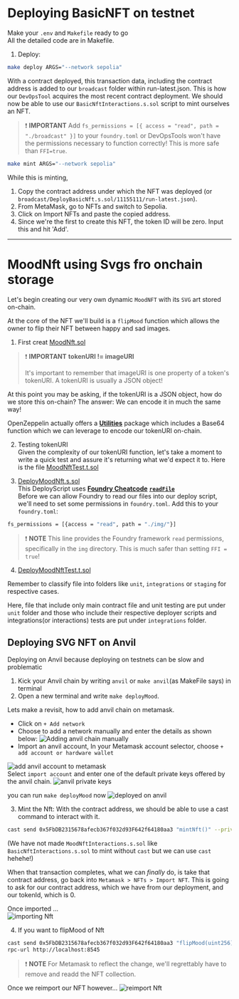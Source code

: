 # Deploying BasicNFT on testnet
Make your `.env` and `Makefile` ready to go  
All the detailed code are in Makefile.

1. Deploy:
```bash
make deploy ARGS="--network sepolia"
```
With a contract deployed, this transaction data, including the contract address is added to our `broadcast` folder within run-latest.json. This is how our `DevOpsTool` acquires the most recent contract deployment. We should now be able to use our `BasicNftInteractions.s.sol` script to mint ourselves an NFT.

> ❗ **IMPORTANT**
> Add `fs_permissions = [{ access = "read", path = "./broadcast" }]` to your `foundry.toml` or DevOpsTools won't have the permissions necessary to function correctly! This is more safe than `FFI=true`.

```bash
make mint ARGS="--network sepolia"
```

While this is minting,  
1. Copy the contract address under which the NFT was deployed  (or `broadcast/DeployBasicNft.s.sol/11155111/run-latest.json`).  
2. From MetaMask, go to NFTs and switch to Sepolia.
3. Click on Import NFTs and paste the copied address.
4. Since we're the first to create this NFT, the token ID will be zero. Input this and hit 'Add'.

---

# MoodNft using Svgs fro onchain storage
Let's begin creating our very own dynamic `MoodNFT` with its `SVG` art stored on-chain.

At the core of the NFT we'll build is a `flipMood` function which allows the owner to flip their NFT between happy and sad images.
1. First creat [MoodNft.sol](https://github.com/AkshatOdiya/foundry-nft/blob/main/src/MoodNft.sol)  

> ❗ **IMPORTANT**
> **tokenURI != imageURI**
>
> It's important to remember that imageURI is one property of a token's tokenURI. A tokenURI is usually a JSON object!

At this point you may be asking, if the tokenURI is a JSON object, how do we store this on-chain? The answer: We can encode it in much the same way!

OpenZeppelin actually offers a **[Utilities](https://docs.openzeppelin.com/contracts/4.x/utilities)** package which includes a Base64 function which we can leverage to encode our tokenURI on-chain. 

2. Testing tokenURI  
Given the complexity of our tokenURI function, let's take a moment to write a quick test and assure it's returning what we'd expect it to. Here is the file  [MoodNftTest.t.sol](https://github.com/AkshatOdiya/foundry-nft/blob/main/test/unit/MoodNftTest.t.sol)  

3. [DeployMoodNft.s.sol](https://github.com/AkshatOdiya/foundry-nft/blob/main/script/DeployMoodNft.s.sol)  
This DeployScript uses **[Foundry Cheatcode](https://book.getfoundry.sh/cheatcodes/fs?highlight=readFile#signature)** **[`readFile`](https://book.getfoundry.sh/cheatcodes/fs?highlight=readFile#signature)**  
Before we can allow Foundry to read our files into our deploy script, we'll need to set some permissions in `foundry.toml`. Add this to your `foundry.toml`:
```bash
fs_permissions = [{access = "read", path = "./img/"}]
```
> ❗ **NOTE**
> This line provides the Foundry framework `read` permissions, specifically in the `img` directory. This is much safer than setting `FFI = true`!


4. [DeployMoodNftTest.t.sol](https://github.com/AkshatOdiya/foundry-nft/blob/main/test/unit/DeployMoodNftTest.t.sol)

Remember to classify file into folders like `unit`, `integrations` or `staging` for respective cases.

Here, file that include only main contract file and unit testing are put under `unit` folder and those who include their respective deployer scripts and integrations(or interactions) tests are put under `integrations` folder.

## Deploying SVG NFT on Anvil

Deploying on Anvil because deploying on testnets can be slow and problematic

1. Kick your Anvil chain by writing `anvil` or `make anvil`(as MakeFile says) in terminal
2. Open a new terminal and write `make deployMood`.

Lets make a revisit, how to add anvil chain on metamask.
* Click on `+ Add network`
* Choose to add a network manually and enter the details as shown below:
![Adding anvil chain manually](README.md_images/image.png)
*  Import an anvil account, In your Metamask account selector, choose `+ add account or hardware wallet`  

![add anvil account to metamask](README.md_images/image-1.png)  
Select `import account` and enter one of the default private keys offered by the anvil chain.
![anvil private keys](README.md_images/image-2.png)  

you can run `make deployMood` now
![deployed on anvil](README.md_images/image-3.png)

3. Mint the Nft: With the contract address, we should be able to use a cast command to interact with it.
```bash
cast send 0x5FbDB2315678afecb367f032d93F642f64180aa3 "mintNft()" --private-key ac0974bec39a17e36ba4a6b4d238ff944bacb478cbed5efcae784d7bf4f2ff80 --rpc-url http://localhost:8545
```

(We have not made `MoodNftInteractions.s.sol` like `BasicNftInteractions.s.sol` to mint without `cast` but we can use `cast` hehehe!)

When that transaction completes, what we can _finally_ do, is take that contract address, go back into `Metamask > NFTs > Import NFT`. This is going to ask for our contract address, which we have from our deployment, and our tokenId, which is 0.

Once imported ...  
![importing Nft](README.md_images/image-4.png)


4. If you want to flipMood of Nft
```bash 
cast send 0x5FbDB2315678afecb367f032d93F642f64180aa3 "flipMood(uint256)" 0 --private-key ac0974bec39a17e36ba4a6b4d238ff944bacb478cbed5efcae784d7bf4f2ff80 --
rpc-url http://localhost:8545
```
> ❗ **NOTE**
> For Metamask to reflect the change, we'll regrettably have to remove and readd the NFT collection.

Once we reimport our NFT however...
![reimport Nft](README.md_images/image-5.png)